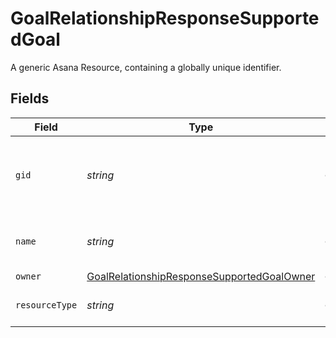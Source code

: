 # GoalRelationshipResponseSupportedGoal

A generic Asana Resource, containing a globally unique identifier.


## Fields

| Field                                                                                                           | Type                                                                                                            | Required                                                                                                        | Description                                                                                                     | Example                                                                                                         |
| --------------------------------------------------------------------------------------------------------------- | --------------------------------------------------------------------------------------------------------------- | --------------------------------------------------------------------------------------------------------------- | --------------------------------------------------------------------------------------------------------------- | --------------------------------------------------------------------------------------------------------------- |
| `gid`                                                                                                           | *string*                                                                                                        | :heavy_minus_sign:                                                                                              | Globally unique identifier of the resource, as a string.                                                        | 12345                                                                                                           |
| `name`                                                                                                          | *string*                                                                                                        | :heavy_minus_sign:                                                                                              | The name of the goal.                                                                                           | Grow web traffic by 30%                                                                                         |
| `owner`                                                                                                         | [GoalRelationshipResponseSupportedGoalOwner](../../models/shared/goalrelationshipresponsesupportedgoalowner.md) | :heavy_minus_sign:                                                                                              | N/A                                                                                                             |                                                                                                                 |
| `resourceType`                                                                                                  | *string*                                                                                                        | :heavy_minus_sign:                                                                                              | The base type of this resource.                                                                                 | task                                                                                                            |